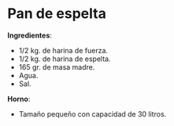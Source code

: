 # Pan de espelta

**Ingredientes**:
* 1/2 kg. de harina de fuerza.
* 1/2 kg. de harina de espelta.
* 165 gr. de masa madre.
* Agua.
* Sal.

**Horno**:
* Tamaño pequeño con capacidad de 30 litros.

